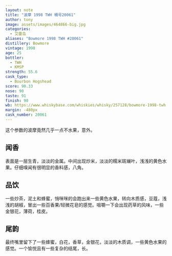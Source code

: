 ```yaml
---
layout: note
title: "波摩 1998 TWH 桶号20061"
author: tony
image: assets/images/464866-big.jpg
categories:
  - 艾雷岛
aliases: "Bowmore 1998 TWH #20061"
distillery: Bowmore
vintage: 1998
age: 25
bottler:
  - TWH
  - KMSP
strength: 55.6
cask_type:
  - Bourbon Hogshead
score: 90.33
nose: 90
taste: 91
finish: 90
wb: https://www.whiskybase.com/whiskies/whisky/257128/bowmore-1998-twh
margin: -480px
cask_number: 20061
---
```

这个参数的波摩竟然几乎一点不水果，意外。

## 闻香
表面是一层生青，淡淡的金属。中间出现炒米，淡淡的糯米斑斓叶，浅浅的黄色水果。仔细嗅闻有很明显的香料感，八角。

## 品饮
一些炒茶，泥土和蜂蜜，悄咪咪的会跑出来一些黄色水果，转向木质感，豆蔻，浅浅的胡椒，冒出一些百香果/轻微花皂的感觉。咀嚼一下会出现药草的风味，一些金银花，薄荷，桂皮。

## 尾韵
最终嘴里留下了一些蜂蜜，白花，香草，金银花，淡淡的木质调，一些黄色水果的感觉。一个愉悦且有一些复杂的结尾，长。
